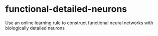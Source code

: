 # functional-detailed-neurons
Use an online learning rule to construct functional neural networks with biologically detailed neurons
